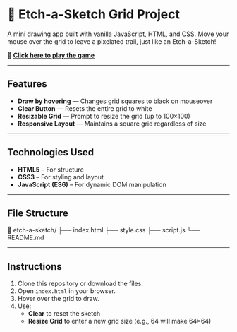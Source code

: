 # 🎨 Etch-a-Sketch Grid Project

A mini drawing app built with vanilla JavaScript, HTML, and CSS. Move your mouse over the grid to leave a pixelated trail, just like an Etch-a-Sketch!

🔗 **[Click here to play the game](https://arashid01.github.io/odin-etchSketch/)**

---

## Features

- **Draw by hovering** — Changes grid squares to black on mouseover  
- **Clear Button** — Resets the entire grid to white  
- **Resizable Grid** — Prompt to resize the grid (up to 100×100)  
- **Responsive Layout** — Maintains a square grid regardless of size  

---

## Technologies Used

- **HTML5** – For structure  
- **CSS3** – For styling and layout  
- **JavaScript (ES6)** – For dynamic DOM manipulation  

---

## File Structure

📁 etch-a-sketch/
├── index.html
├── style.css
├── script.js
└── README.md


---

## Instructions

1. Clone this repository or download the files.
2. Open `index.html` in your browser.
3. Hover over the grid to draw.
4. Use:
   - **Clear** to reset the sketch
   - **Resize Grid** to enter a new grid size (e.g., 64 will make 64×64)
